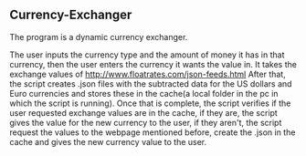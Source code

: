 ## Currency-Exchanger
The program is a dynamic currency exchanger.

The user inputs the currency type and the amount of money it has in that currency, then the user enters 
the currency it wants the value in. It takes the exchange values of http://www.floatrates.com/json-feeds.html After that,
the script creates .json files with the subtracted data for the US dollars and Euro currencies and stores 
these in the cache(a local folder in the pc in which the script is running). Once that is complete, the script 
verifies if the user requested exchange values are in the cache, if they are, the script gives the value for the new currency 
to the user, if they aren't, the script request the values to the webpage mentioned before, create the .json in the cache and gives
the new currency value to the user.
